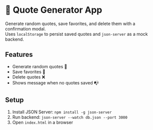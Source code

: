 # 📜 Quote Generator App

Generate random quotes, save favorites, and delete them with a confirmation modal.  
Uses `localStorage` to persist saved quotes and `json-server` as a mock backend.

## Features

- Generate random quotes 🎲
- Save favorites 💾
- Delete quotes ❌
- Shows message when no quotes saved 📭

## Setup

1. Install JSON Server: `npm install -g json-server`
2. Run backend: `json-server --watch db.json --port 3000`
3. Open `index.html` in a browser
